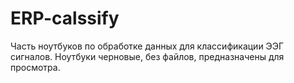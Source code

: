 # ERP-calssify
Часть ноутбуков по обработке данных для классификации ЭЭГ сигналов. Ноутбуки черновые, без файлов, предназначены для просмотра.
